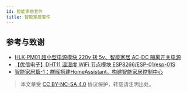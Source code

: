 ```yaml
---
id: 智能家居套件
title: 智能家居套件
---
```


## 参考与致谢

- [HLK-PM01 超小型电源模块 220v 转 5v、智能家居 AC-DC 隔离开关电源](https://item.taobao.com/item.htm?ut_sk=1.Yj3%2BRejs3GYDAFdo21Bc%2Brfs_21380790_1651841841412.Copy.1&id=43062142075&detailSharePosition=interactBar&iconType=commonIconType&sourceType=item&suid=F08F374D-DCD9-4A2E-9BFA-3B4B7E4032CB&shareUniqueId=15927154605&un=98c4b91fa04cd6894c6e4bed9157ce66&share_crt_v=1&un_site=0&spm=a2159r.13376460.0.0&sp_abtk=common_1_commonInfo&tbSocialPopKey=shareItem&sp_tk=anlqZjJRWWoyekU%3D&cpp=1&shareurl=true&short_name=h.fr08ikW&bxsign=scdKCs5G0sUfOnUKb_KX3MO1dvNLDWvRstGZ78-6OoJnc7upG3L5eJjpTwaHRNlH837yRqeHucpAQ7LDT51AJgDatrlwisd27Rn0xMcFTQ9qzmjp1DdULtooXVOXq7uvF_X&tk=jyjf2QYj2zE&app=chrome)
- [【优信电子】DHT11 温湿度 WiFi 节点模块 ESP8266/ESP-01/esp-01S](https://item.taobao.com/item.htm?ut_sk=1.Yj3%2BRejs3GYDAFdo21Bc%2Brfs_21380790_1651841841412.Copy.1&id=567949954974&detailSharePosition=interactBar&iconType=commonIconType&sourceType=item&suid=F37FA472-DF68-4AF8-9F62-712BBD39659C&shareUniqueId=15927005821&un=98c4b91fa04cd6894c6e4bed9157ce66&share_crt_v=1&un_site=0&spm=a2159r.13376460.0.0&sp_abtk=common_1_commonInfo&tbSocialPopKey=shareItem&sp_tk=QjNkUDJRWThsTnY%3D&cpp=1&shareurl=true&short_name=h.fIA2kyc&bxsign=scdilnaS_T-8s4rHGHqw2Az5LVvlyJZY29uivxO17P5iM6xPTzzz36FvnjTF55CwyO2TXwkwq5azOMVG5SUpONGmFR7uBoUSVTKQHoqDytBSllFjQ95wnFEORBS0EcQvZa8&tk=B3dP2QY8lNv&app=chrome)
- [智能家居篇-1：群晖搭建HomeAssistant，构建智能家居控制中心](https://codess.cc/archives/272.html)

> 本文章受 [CC BY-NC-SA 4.0](https://creativecommons.org/licenses/by/4.0/deed.zh) 协议保护，转载请注明出处。

